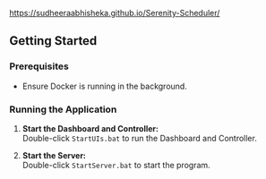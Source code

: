 https://sudheeraabhisheka.github.io/Serenity-Scheduler/

## Getting Started

### Prerequisites
- Ensure Docker is running in the background.

### Running the Application
1. **Start the Dashboard and Controller:**  
   Double-click `StartUIs.bat` to run the Dashboard and Controller.

2. **Start the Server:**  
   Double-click `StartServer.bat` to start the program.
